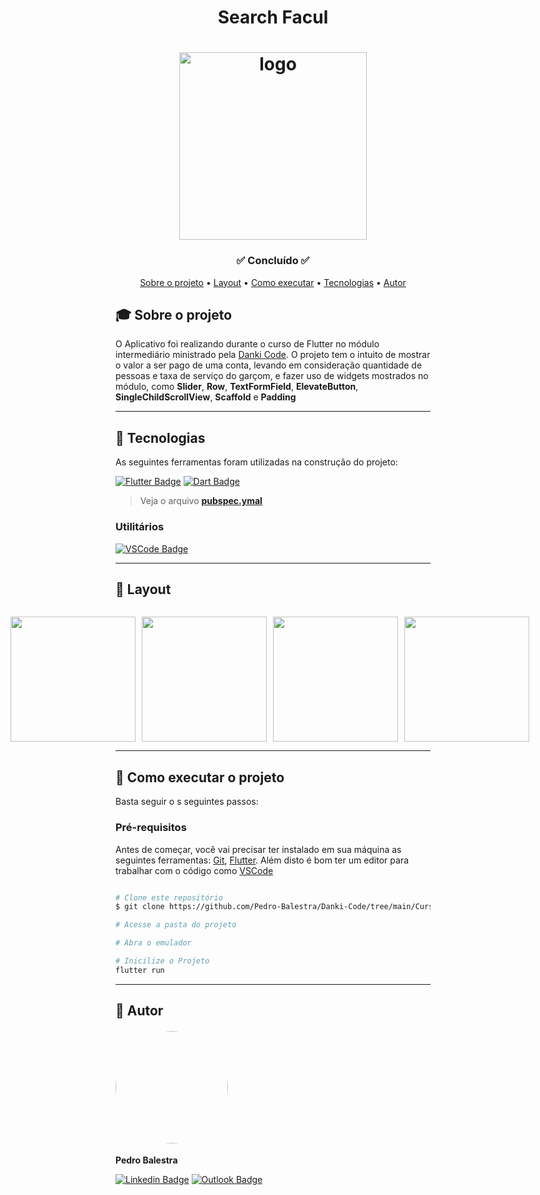 <h1 align="center">Search Facul</h1>
<h1 align="center">
    <img align="center" src="images/icon_money.png" width="300px;" alt="logo"/>
</h1>
<h3 align="center">✅ Concluído ✅</h3>
<!-- <h3 align="center">🛠 Em Desenvolvimento 🛠</h3> -->

<p align="center">
 <a href="#-sobre-o-projeto">Sobre o projeto</a> •
 <a href="#-layout">Layout</a> • 
 <a href="#-como-executar-o-projeto">Como executar</a> • 
 <a href="#-tecnologias">Tecnologias</a> • 
 <a href="#-autor">Autor</a>  
</p>

## 🎓 Sobre o projeto

O Aplicativo foi realizando durante o curso de Flutter no módulo intermediário ministrado pela [Danki Code](https://cursos.dankicode.com/?ref=I14162490C&hsrc=MjA1NjA1MDQyM2dhZHNwZXNxZGFua2ljdXJz). O projeto tem o intuito de mostrar o valor a ser pago de uma conta, levando em consideração quantidade de pessoas e taxa de serviço do garçom, e fazer uso de widgets mostrados no módulo, como **Slider**, **Row**, **TextFormField**, **ElevateButton**, **SingleChildScrollView**, **Scaffold** e **Padding**

---


## 📜 Tecnologias 

As seguintes ferramentas foram utilizadas na construção do projeto:

  [![Flutter Badge](https://img.shields.io/badge/Flutter-02569B?style=for-the-badge&logo=flutter&logoColor=white)](https://pub.dev/)
  [![Dart Badge](https://img.shields.io/badge/Dart-0175C2?style=for-the-badge&logo=dart&logoColor=white)](https://dart.dev/)

  

> Veja o arquivo  **[pubspec.ymal](https://github.com/Pedro-Balestra/Danki-Code/blob/main/Curso%20Flutter/racha_conta/pubspec.yaml)**

### Utilitários

<!-- - Editor:  **[Visual Studio Code](https://code.visualstudio.com/)** -->

[![VSCode Badge](https://img.shields.io/badge/Visual_Studio_Code-0078D4?style=for-the-badge&logo=visual%20studio%20code&logoColor=white)](https://code.visualstudio.com/)

---

## 🎨 Layout

<p align="center" style="display: flex; flex-direction: column; align-items: flex-start; justify-content: center;">
    <p align="center" style="display: flex; align-items: flex-start; justify-content: center;">
    <img alt="" style="margin-right: 10px"
    src="images/tela1.png" width="200px">
    <img alt="" style="margin-right: 10px" src="images/tela2.png" width="200px">
    <img alt="" style="margin-right: 10px" src="images/tela3.png" width="200px">
    <img alt="" style="margin-right: 10px" src="images/tela4.png" width="200px">
</p>

---

## 🚀 Como executar o projeto

Basta seguir o s seguintes passos:

### Pré-requisitos

Antes de começar, você vai precisar ter instalado em sua máquina as seguintes ferramentas:
[Git](https://git-scm.com), [Flutter](https://docs.flutter.dev/get-started/install). 
Além disto é bom ter um editor para trabalhar com o código como [VSCode](https://code.visualstudio.com/)

```bash

# Clone este repositório
$ git clone https://github.com/Pedro-Balestra/Danki-Code/tree/main/Curso%20Flutter/racha_conta.git

# Acesse a pasta do projeto

# Abra o emulador 

# Inicilize o Projeto
flutter run

```


---

## 👥 Autor
<h4 align="left">
    <img style="border-radius: 50%; margin-right: 30px" src="https://avatars.githubusercontent.com/pedro-balestra" width="180px;" alt=""/>
</h4>

**Pedro Balestra**


[![Linkedin Badge](https://img.shields.io/badge/LinkedIn-0077B5?style=for-the-badge&logo=linkedin&logoColor=white)](https://www.linkedin.com/in/pedro-balestra/)
[![Outlook Badge](https://img.shields.io/badge/Outlook-0078D4?style=for-the-badge&logo=microsoft-outlook&logoColor=white)](mailto:pedro.balestra@outlook.com)

